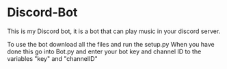 # Discord-Bot
This is my Discord bot, it is a bot that can play music in your discord server.

To use the bot download all the files and run the setup.py
When you have done this go into Bot.py and enter your bot key and channel ID to the variables "key" and "channelID"
